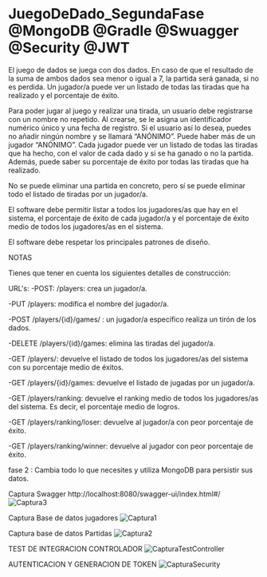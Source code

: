 # JuegoDeDado_SegundaFase @MongoDB @Gradle @Swuagger @Security @JWT

El juego de dados se juega con dos dados. En caso de que el resultado de la suma de ambos dados sea menor o igual a 7, la partida será ganada, si no es perdida. Un jugador/a puede ver un listado de todas las tiradas que ha realizado y el porcentaje de éxito.

Para poder jugar al juego y realizar una tirada, un usuario debe registrarse con un nombre no repetido. Al crearse, se le asigna un identificador numérico único y una fecha de registro. Si el usuario así lo desea, puedes no añadir ningún nombre y se llamará “ANÓNIMO”. Puede haber más de un jugador “ANÓNIMO”.
Cada jugador puede ver un listado de todas las tiradas que ha hecho, con el valor de cada dado y si se ha ganado o no la partida. Además, puede saber su porcentaje de éxito por todas las tiradas que ha realizado.

No se puede eliminar una partida en concreto, pero sí se puede eliminar todo el listado de tiradas por un jugador/a.

El software debe permitir listar a todos los jugadores/as que hay en el sistema, el porcentaje de éxito de cada jugador/a y el porcentaje de éxito medio de todos los jugadores/as en el sistema.

El software debe respetar los principales patrones de diseño.

NOTAS

Tienes que tener en cuenta los siguientes detalles de construcción:

URL's:
-POST: /players: crea un jugador/a.

-PUT /players: modifica el nombre del jugador/a.

-POST /players/{id}/games/ : un jugador/a específico realiza un tirón de los dados.

-DELETE /players/{id}/games: elimina las tiradas del jugador/a.

-GET /players/: devuelve el listado de todos los jugadores/as del sistema con su porcentaje medio de éxitos.

-GET /players/{id}/games: devuelve el listado de jugadas por un jugador/a.

-GET /players/ranking: devuelve el ranking medio de todos los jugadores/as del sistema. Es decir, el porcentaje medio de logros.

-GET /players/ranking/loser: devuelve al jugador/a con peor porcentaje de éxito.

-GET /players/ranking/winner: devuelve al jugador con peor porcentaje de éxito.

fase 2 : Cambia todo lo que necesites y utiliza MongoDB para persistir sus datos.

Captura Swagger http://localhost:8080/swagger-ui/index.html#/
![Captura3](https://github.com/Luiso-o/JuegoDeDados_TerceraFase_ApiRest/assets/128043647/82597d76-c988-4dea-976a-e552c36240c3)

Captura Base de datos jugadores
![Captura1](https://github.com/Luiso-o/JuegoDeDados_TerceraFase_ApiRest/assets/128043647/ba8befc8-3590-408a-b0da-0e6a9bd1f151)

Captura base de datos Partidas
![Captura2](https://github.com/Luiso-o/JuegoDeDados_TerceraFase_ApiRest/assets/128043647/e1df5e9b-7190-449c-8667-f1a7f1d47146)

TEST DE INTEGRACION CONTROLADOR
![CapturaTestController](https://github.com/Luiso-o/JuegoDeDados_SegundaFase/assets/128043647/a29a4333-d1d6-48a7-8336-e18945c3634a)

AUTENTICACION Y GENERACION DE TOKEN 
![CapturaSecurity](https://github.com/Luiso-o/JuegoDeDados_SegundaFase/assets/128043647/96139def-631d-4a80-92f6-2e5b1150fa22)


